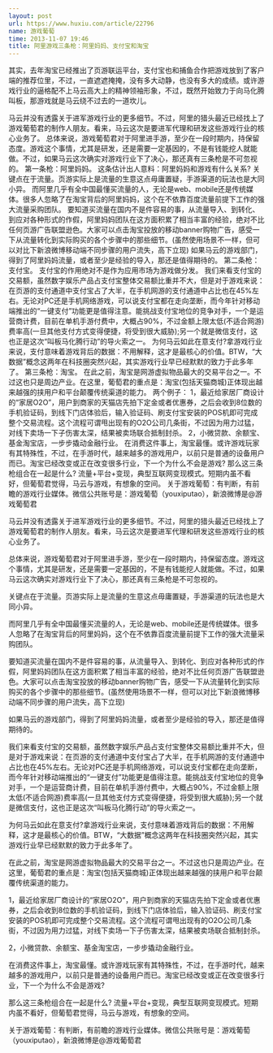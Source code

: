 ```yaml
---
layout: post
url: https://www.huxiu.com/article/22796
name: 游戏葡萄
time: 2013-11-07 19:46
title: 阿里游戏三条枪：阿里妈妈、支付宝和淘宝
---
```

其实，去年淘宝已经推出了页游联运平台，支付宝也和捕鱼合作把游戏放到了客户端的推荐位里，不过，一直遮遮掩掩，没有多大动静，也没有多大的成绩。或许游戏行业的逼格配不上马云高大上的精神领袖形象，不过，既然开始致力于向马化腾叫板，那游戏就是马云绕不过去的一道坎儿。

马云并没有透露关于进军游戏行业的更多细节。不过，阿里的猎头最近已经找上了游戏葡萄君的制作人朋友。看来，马云这次是要进军代理和研发这些游戏行业的核心业务了。 总体来说，游戏葡萄君对于阿里进手游，至少在一段时期内，持保留态度。游戏这个事情，尤其是研发，还是需要一定基因的，不是有钱能挖人就能做。不过，如果马云这次确实对游戏行业下了决心，那还真有三条枪是不可忽视的。 第一条枪：阿里妈妈。 这条估计出人意料：阿里妈妈和游戏有什么关系? 关键点在于流量。页游实际上是流量的生意这点毋庸置疑，手游渠道的玩法也是大同小异。 而阿里几乎有全中国最懂买流量的人，无论是web、mobile还是传统媒体。很多人忽略了在淘宝背后的阿里妈妈，这个在不依靠百度流量前提下工作的强大流量采购团队。 要知道买流量在国内不是件容易的事，从流量导入、到转化、到应对各种形式的作假，阿里妈妈团队在这方面积累了相当丰富的经验，绝对不比任何页游广告联盟逊色。大家可以点击淘宝投放的移动banner购物广告，感受一下从流量转化到实际购买的各个步骤中的那些细节。(虽然使用场景不一样，但可以对比下新浪微博移动端不同步骤的用户流失，高下立现) 如果马云的游戏部门，得到了阿里妈妈流量，或者至少是经验的导入，那还是值得期待的。 第二条枪：支付宝。 支付宝的作用绝对不是作为应用市场为游戏做分发。 我们来看支付宝的交易额，虽然数字娱乐产品占支付宝整体交易额比重并不大，但是对于游戏来说：在页游的支付通道中支付宝占了大半，在手机网游的支付通道中占比也在45%左右。无论对PC还是手机网络游戏，可以说支付宝都在走向垄断，而今年针对移动端推出的“一键支付”功能更是值得注意。能挑战支付宝地位的竞争对手，一个是运营商计费，目前在单机手游付费中，大概占90%，不过金额上限太低(不适合网游)费率高(一旦其他支付方式变得便捷，将受到很大威胁);另一个就是微信支付，这也正是这次“叫板马化腾行动”的导火索之一。 为何马云如此在意支付?拿游戏行业来说，支付意味着游戏背后的数据：不用解释，这才是最核心的价值。BTW，“大数据”概念这两年在科技圈突然兴起，其实游戏行业早已经默默的致力于此多年了。 第三条枪：淘宝。 在此之前，淘宝是网游虚拟物品最大的交易平台之一。不过这也只是周边产业。在这里，葡萄君的重点是：淘宝(包括天猫商城)正体现出越来越强的挟用户和平台颠覆传统渠道的能力。 两个例子： 1，最近给家居厂商设计的“家居O2O”，用户到商家的天猫店先拍下定金或者优惠券，之后会收到8位数的手机验证码，到线下门店体验后，输入验证码、刷支付宝安装的POS机即可完成整个交易流程。这个流程可谓甩出现有的O2O公司几条街，不过因为用力过猛，对线下卖场一下子伤害太深，结果被卖场联合抵制封杀。 2，小微贷款、余额宝、基金淘宝店，一步步撬动金融行业。 在消费这件事上，淘宝最懂。或许游戏玩家有其特殊性，不过，在手游时代，越来越多的游戏用户，以前只是普通的设备用户而已。淘宝已经改变或正在改变很多行业，下一个为什么不会是游戏? 那么这三条枪组合在一起是什么? 流量+平台+变现，典型互联网变现模式。短期内虽不看好，但葡萄君觉得，马云与游戏，有想象的空间。 关于游戏葡萄：有判断，有前瞻的游戏行业媒体。微信公共账号是：游戏葡萄（youxiputao），新浪微博是@游戏葡萄君

马云并没有透露关于进军游戏行业的更多细节。不过，阿里的猎头最近已经找上了游戏葡萄君的制作人朋友。看来，马云这次是要进军代理和研发这些游戏行业的核心业务了。

总体来说，游戏葡萄君对于阿里进手游，至少在一段时期内，持保留态度。游戏这个事情，尤其是研发，还是需要一定基因的，不是有钱能挖人就能做。不过，如果马云这次确实对游戏行业下了决心，那还真有三条枪是不可忽视的。

关键点在于流量。页游实际上是流量的生意这点毋庸置疑，手游渠道的玩法也是大同小异。

而阿里几乎有全中国最懂买流量的人，无论是web、mobile还是传统媒体。很多人忽略了在淘宝背后的阿里妈妈，这个在不依靠百度流量前提下工作的强大流量采购团队。

要知道买流量在国内不是件容易的事，从流量导入、到转化、到应对各种形式的作假，阿里妈妈团队在这方面积累了相当丰富的经验，绝对不比任何页游广告联盟逊色。大家可以点击淘宝投放的移动banner购物广告，感受一下从流量转化到实际购买的各个步骤中的那些细节。(虽然使用场景不一样，但可以对比下新浪微博移动端不同步骤的用户流失，高下立现)

如果马云的游戏部门，得到了阿里妈妈流量，或者至少是经验的导入，那还是值得期待的。

我们来看支付宝的交易额，虽然数字娱乐产品占支付宝整体交易额比重并不大，但是对于游戏来说：在页游的支付通道中支付宝占了大半，在手机网游的支付通道中占比也在45%左右。无论对PC还是手机网络游戏，可以说支付宝都在走向垄断，而今年针对移动端推出的“一键支付”功能更是值得注意。能挑战支付宝地位的竞争对手，一个是运营商计费，目前在单机手游付费中，大概占90%，不过金额上限太低(不适合网游)费率高(一旦其他支付方式变得便捷，将受到很大威胁);另一个就是微信支付，这也正是这次“叫板马化腾行动”的导火索之一。

为何马云如此在意支付?拿游戏行业来说，支付意味着游戏背后的数据：不用解释，这才是最核心的价值。BTW，“大数据”概念这两年在科技圈突然兴起，其实游戏行业早已经默默的致力于此多年了。

在此之前，淘宝是网游虚拟物品最大的交易平台之一。不过这也只是周边产业。在这里，葡萄君的重点是：淘宝(包括天猫商城)正体现出越来越强的挟用户和平台颠覆传统渠道的能力。

1，最近给家居厂商设计的“家居O2O”，用户到商家的天猫店先拍下定金或者优惠券，之后会收到8位数的手机验证码，到线下门店体验后，输入验证码、刷支付宝安装的POS机即可完成整个交易流程。这个流程可谓甩出现有的O2O公司几条街，不过因为用力过猛，对线下卖场一下子伤害太深，结果被卖场联合抵制封杀。

2，小微贷款、余额宝、基金淘宝店，一步步撬动金融行业。

在消费这件事上，淘宝最懂。或许游戏玩家有其特殊性，不过，在手游时代，越来越多的游戏用户，以前只是普通的设备用户而已。淘宝已经改变或正在改变很多行业，下一个为什么不会是游戏?

那么这三条枪组合在一起是什么? 流量+平台+变现，典型互联网变现模式。短期内虽不看好，但葡萄君觉得，马云与游戏，有想象的空间。

关于游戏葡萄：有判断，有前瞻的游戏行业媒体。微信公共账号是：游戏葡萄（youxiputao），新浪微博是@游戏葡萄君

